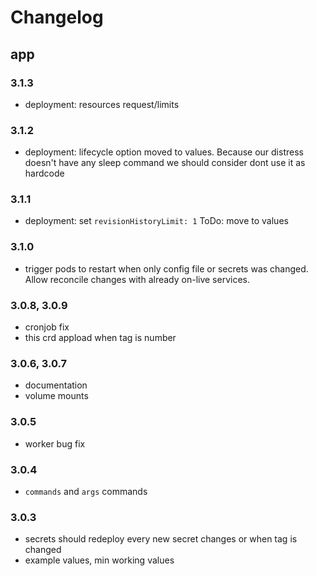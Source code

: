 # Changelog

## app

### 3.1.3
* deployment: resources request/limits 


### 3.1.2
* deployment: lifecycle option moved to values. Because our distress doesn't have any sleep command we should consider dont use it as hardcode

### 3.1.1
* deployment: set `revisionHistoryLimit: 1` ToDo: move to values 

### 3.1.0
* trigger pods to restart when only config file or secrets was changed. Allow reconcile changes with already on-live services.

### 3.0.8, 3.0.9
* cronjob fix
* this crd appload when tag is number

### 3.0.6, 3.0.7
* documentation
* volume mounts
 
### 3.0.5
* worker bug fix

### 3.0.4
* `commands` and `args` commands 

### 3.0.3
* secrets should redeploy every new secret changes or when tag is changed
* example values, min working values 
